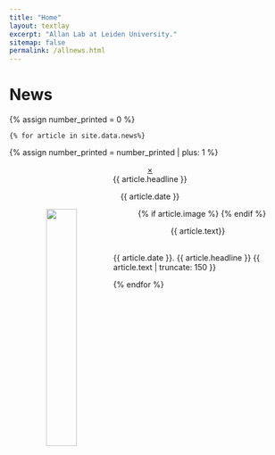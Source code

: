 ```yaml
---
title: "Home"
layout: textlay
excerpt: "Allan Lab at Leiden University."
sitemap: false
permalink: /allnews.html
---
```


# News
{% assign number_printed = 0 %}

	{% for article in site.data.news%}


{% assign number_printed = number_printed | plus: 1 %}


<div class="row">
<div id="myNavD{{ number_printed }}" class="overlay clearfix" align="center">
  <a href="javascript:void(0)" class="closebtn" onclick="closeNavD{{ number_printed }}()">&times;</a>
  <div class="overlay-content" style="max-width: 600px;">

 <div class="well clearfix">
  <newstit>{{ article.headline }}</newstit>
  <p style="text-align:center">{{ article.date }}</p>
  {% if article.image %}
  <img src="{{ site.url }}{{ site.baseurl }}/images/newspic/{{ article.image }}" class="img-responsive" width="33%" hspace="10" style="float: left" />
  {% endif %}
  <p style="padding: 0 15px">{{ article.text}}</p>
</div>

  </div>
</div>
</div>

<script>
function openNavD{{ number_printed }}() {
    document.getElementById("myNavD{{ number_printed }}").style.width = "100%";
}

function closeNavD{{ number_printed }}() {
    document.getElementById("myNavD{{ number_printed }}").style.width = "0%";
}
</script>
  

<div class="subhover pointer" style="cursor:pointer" onclick="openNavD{{ number_printed }}()">
  <br>{{ article.date }}. <newstit>{{ article.headline }}</newstit>&nbsp;{{ article.text | truncate: 150 }}<br />
</div>


{% endfor %}
